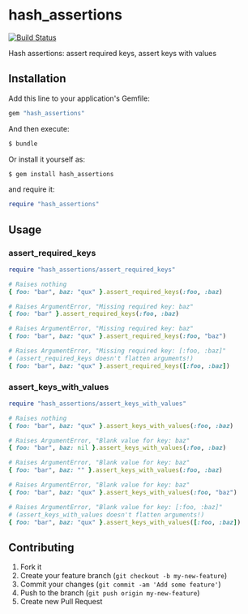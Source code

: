 # hash_assertions

[![Build Status](https://travis-ci.org/tomekw/hash_assertions.png)](https://travis-ci.org/tomekw/hash_assertions)

Hash assertions: assert required keys, assert keys with values

## Installation

Add this line to your application's Gemfile:

``` ruby
gem "hash_assertions"
```

And then execute:

``` sh
$ bundle
```

Or install it yourself as:

``` sh
$ gem install hash_assertions
```

and require it:

``` ruby
require "hash_assertions"
```

## Usage

### assert_required_keys

``` ruby
require "hash_assertions/assert_required_keys"

# Raises nothing
{ foo: "bar", baz: "qux" }.assert_required_keys(:foo, :baz)

# Raises ArgumentError, "Missing required key: baz"
{ foo: "bar" }.assert_required_keys(:foo, :baz)

# Raises ArgumentError, "Missing required key: baz"
{ foo: "bar", baz: "qux" }.assert_required_keys(:foo, "baz")

# Raises ArgumentError, "Missing required key: [:foo, :baz]"
# (assert_required_keys doesn't flatten arguments!)
{ foo: "bar", baz: "qux" }.assert_required_keys([:foo, :baz])
```

### assert_keys_with_values

``` ruby
require "hash_assertions/assert_keys_with_values"

# Raises nothing
{ foo: "bar", baz: "qux" }.assert_keys_with_values(:foo, :baz)

# Raises ArgumentError, "Blank value for key: baz"
{ foo: "bar", baz: nil }.assert_keys_with_values(:foo, :baz)

# Raises ArgumentError, "Blank value for key: baz"
{ foo: "bar", baz: "" }.assert_keys_with_values(:foo, :baz)

# Raises ArgumentError, "Blank value for key: baz"
{ foo: "bar", baz: "qux" }.assert_keys_with_values(:foo, "baz")

# Raises ArgumentError, "Blank value for key: [:foo, :baz]"
# (assert_keys_with_values doesn't flatten arguments!)
{ foo: "bar", baz: "qux" }.assert_keys_with_values([:foo, :baz])
```

## Contributing

1. Fork it
2. Create your feature branch (`git checkout -b my-new-feature`)
3. Commit your changes (`git commit -am 'Add some feature'`)
4. Push to the branch (`git push origin my-new-feature`)
5. Create new Pull Request
